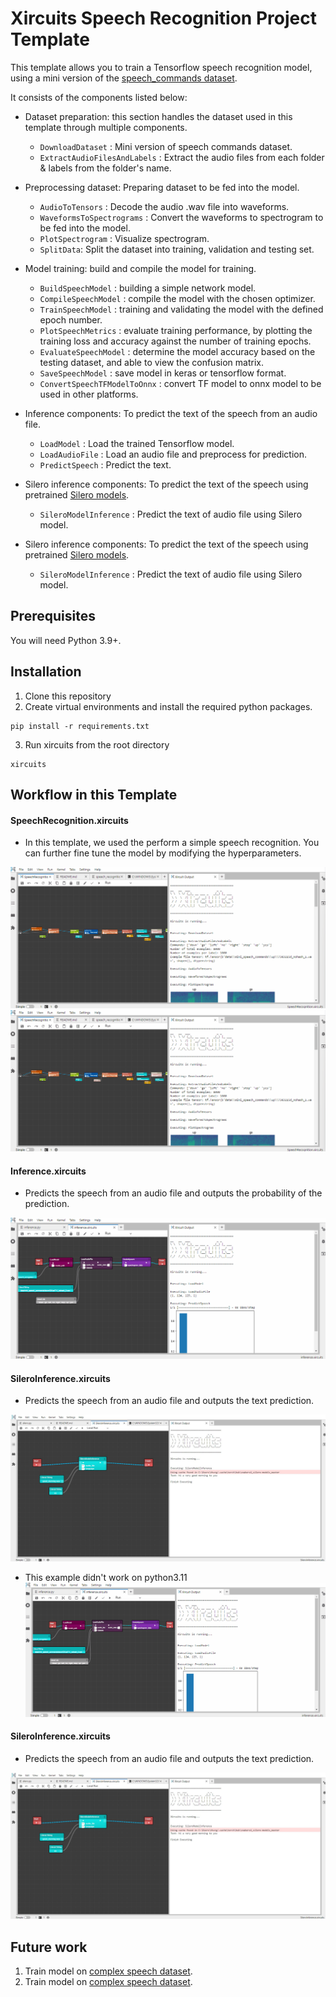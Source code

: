 # Xircuits Speech Recognition Project Template

This template allows you to train a Tensorflow speech recognition model, using a mini version of the [speech_commands dataset](https://www.tensorflow.org/datasets/catalog/speech_commands).

It consists of the components listed below:

- Dataset preparation: this section handles the dataset used in this template through multiple components.

  - `DownloadDataset` : Mini version of speech commands dataset.
  - `ExtractAudioFilesAndLabels` : Extract the audio files from each folder & labels from the folder's name.
  
- Preprocessing dataset: Preparing dataset to be fed into the model.
  - `AudioToTensors` : Decode the audio .wav file into waveforms.
  - `WaveformsToSpectrograms` : Convert the waveforms to spectrogram to be fed into the model.
  - `PlotSpectrogram` : Visualize spectrogram.
  - `SplitData`: Split the dataset into training, validation and testing set.

- Model training: build and compile the model for training.
  - `BuildSpeechModel` : building a simple network model.
  - `CompileSpeechModel` : compile the model with the chosen optimizer.
  - `TrainSpeechModel` : training and validating the model with the defined epoch number.
  - `PlotSpeechMetrics` : evaluate training performance, by plotting the training loss and accuracy against the number of training epochs.
  - `EvaluateSpeechModel` : determine the model accuracy based on the testing dataset, and able to view the confusion matrix.
  - `SaveSpeechModel` : save model in keras or tensorflow format.
  - `ConvertSpeechTFModelToOnnx` : convert TF model to onnx model to be used in other platforms.
  
- Inference components: To predict the text of the speech from an audio file.
    - `LoadModel` : Load the trained Tensorflow model.
    - `LoadAudioFile` : Load an audio file and preprocess for prediction.
    - `PredictSpeech` : Predict the text.

- Silero inference components: To predict the text of the speech using pretrained [Silero models](https://github.com/snakers4/silero-models).
    - `SileroModelInference` : Predict the text of audio file using Silero model.
  

- Silero inference components: To predict the text of the speech using pretrained [Silero models](https://github.com/snakers4/silero-models).
    - `SileroModelInference` : Predict the text of audio file using Silero model.
  
## Prerequisites

You will need Python 3.9+.

## Installation

1. Clone this repository
2. Create virtual environments and install the required python packages.

```
pip install -r requirements.txt
```

3. Run xircuits from the root directory

```
xircuits
```

## Workflow in this Template

#### SpeechRecognition.xircuits

- In this template, we used the perform a simple speech recognition. You can further fine tune the model by modifying the hyperparameters.

![Template](https://github.com/XpressAI/x-template-speech_recognition/raw/main/images/speech_recognition.gif)
![Template](https://github.com/XpressAI/x-template-speech_recognition/raw/main/images/speech_recognition.gif)

#### Inference.xircuits

- Predicts the speech from an audio file and outputs the probability of the prediction. 

![Template](https://github.com/XpressAI/x-template-speech_recognition/raw/main/images/speech_recognition_inference.gif)

#### SileroInference.xircuits

- Predicts the speech from an audio file and outputs the text prediction. 

![Template](https://github.com/XpressAI/x-template-speech_recognition/raw/main/images/silero_inference.jpg)
- This example didn't work on python3.11
![Template](https://github.com/XpressAI/x-template-speech_recognition/raw/main/images/speech_recognition_inference.gif)

#### SileroInference.xircuits

- Predicts the speech from an audio file and outputs the text prediction. 

![Template](https://github.com/XpressAI/x-template-speech_recognition/raw/main/images/silero_inference.jpg)

## Future work

1. Train model on [complex speech dataset](https://www.tensorflow.org/datasets/catalog/librispeech).
1. Train model on [complex speech dataset](https://www.tensorflow.org/datasets/catalog/librispeech).
